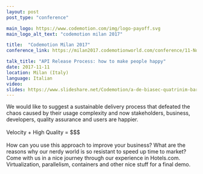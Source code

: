 ```yaml
---
layout: post
post_type: "conference"

main_logo: https://www.codemotion.com/img/logo-payoff.svg
main_logo_alt_text: "codemotion milan 2017"

title:  "Codemotion Milan 2017"
conference_link: https://milan2017.codemotionworld.com/conference/11-November/

talk_title: "API Release Process: how to make people happy"
date: 2017-11-11
location: Milan (Italy)
language: Italian
video: 
slides: https://www.slideshare.net/Codemotion/a-de-biasec-quatrinim-barsocchi-api-release-process-how-to-make-people-happy-codemotion-milan-2017
---
```

We would like to suggest a sustainable delivery process that defeated the chaos caused by their usage complexity and now stakeholders, business, developers, quality assurance and users are happier.
<br><br>Velocity + High Quality = $$$
<br><br>How can you use this approach to improve your business? What are the reasons why our nerdy world is so resistant to speed up time to market?
<br>Come with us in a nice journey through our experience in Hotels.com.
<br>Virtualization, parallelism, containers and other nice stuff for a final demo.